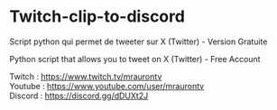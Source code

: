 # Twitch-clip-to-discord

Script python qui permet de tweeter sur X (Twitter) - Version Gratuite

Python script that allows you to tweet on X (Twitter) - Free Account
   
Twitch : https://www.twitch.tv/mraurontv    
Youtube : https://www.youtube.com/user/mraurontv    
Discord : https://discord.gg/dDUXt2J    
